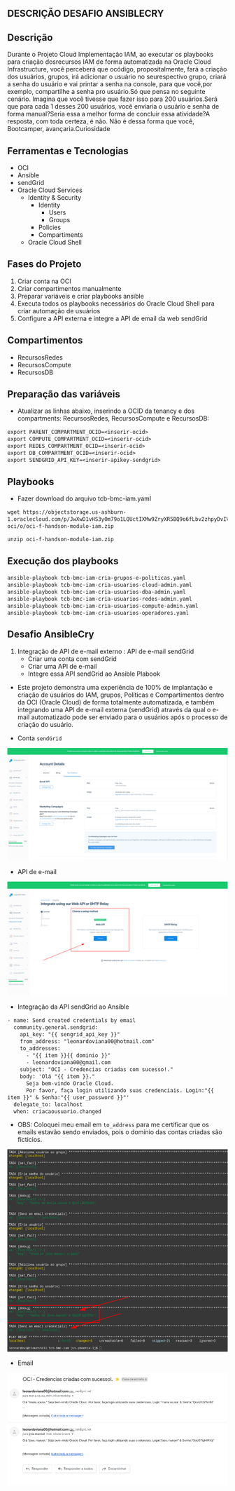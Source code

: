 ## DESCRIÇÃO DESAFIO ANSIBLECRY

## Descrição 
Durante o Projeto Cloud Implementação IAM, ao executar os playbooks para criação dosrecursos IAM de forma automatizada na Oracle Cloud Infrastructure, você perceberá que ocódigo, propositalmente, fará a criação dos usuários, grupos, irá adicionar o usuário no seurespectivo grupo, criará a senha do usuário e vai printar a senha na console, para que você,por exemplo, compartilhe a senha pro usuário.Só que pensa no seguinte cenário. Imagina que você tivesse que fazer isso para 200 usuários.Será que para cada 1 desses 200 usuários, você enviaria o usuário e senha de forma manual?Seria essa a melhor forma de concluir essa atividade?A resposta, com toda certeza, é não. Não é dessa forma que você, Bootcamper, avançaria.Curiosidade

## Ferramentas e Tecnologias

- OCI
- Ansible
- sendGrid
- Oracle Cloud Services
   - Identity & Security
      - Identity
         - Users
         - Groups
      - Policies
      - Compartiments
   - Oracle Cloud Shell

## Fases do Projeto

1. Criar conta na OCI
2. Criar compartimentos manualmente
3. Preparar variáveis e criar playbooks ansible
4. Executa todos os playbooks necessários do Oracle Cloud Shell para criar automação de usuários
5. Configure a API externa e integre a API de email da web sendGrid

## Compartimentos

- RecursosRedes
- RecursosCompute
- RecursosDB

## Preparação das variáveis

- Atualizar as linhas abaixo, inserindo a OCID da tenancy e dos compartments: RecursosRedes, RecursosCompute e RecursosDB:

```console
export PARENT_COMPARTMENT_OCID=<inserir-ocid>
export COMPUTE_COMPARTMENT_OCID=<inserir-ocid>
export REDES_COMPARTMENT_OCID=<inserir-ocid>
export DB_COMPARTMENT_OCID=<inserir-ocid>
export SENDGRID_API_KEY=<inserir-apikey-sendgrid>
```

## Playbooks

- Fazer download do arquivo tcb-bmc-iam.yaml

```console
wget https://objectstorage.us-ashburn-1.oraclecloud.com/p/JwXwD1vHS3yOm79o1LQUctIXMw9ZryXR5BQ9o6fLbv2zhpyDvIVkGiw6tQItN3Vn/n/idqfa2z2mift/b/bootcamp-oci/o/oci-f-handson-modulo-iam.zip
```
```console
unzip oci-f-handson-modulo-iam.zip
```
## Execução dos playbooks
```console
ansible-playbook tcb-bmc-iam-cria-grupos-e-politicas.yaml
ansible-playbook tcb-bmc-iam-cria-usuarios-cloud-admin.yaml
ansible-playbook tcb-bmc-iam-cria-usuarios-dba-admin.yaml
ansible-playbook tcb-bmc-iam-cria-usuarios-redes-admin.yaml
ansible-playbook tcb-bmc-iam-cria-usuarios-compute-admin.yaml
ansible-playbook tcb-bmc-iam-cria-usuarios-operadores.yaml
```

## Desafio AnsibleCry

1. Integração de API de e-mail externo : API de e-mail sendGrid
   - Criar uma conta com sendGrid
   - Criar uma API de e-mail
   - Integre essa API sendGrid ao Ansible Plabook

- Este projeto demonstra uma experiência de 100% de implantação e criação de usuários do IAM, grupos,
Políticas e Compartimentos dentro da OCI (Oracle Cloud) de forma totalmente automatizada, e também
integrando uma API de e-mail externa (sendGrid) através da qual o e-mail automatizado pode ser enviado para o
usuários após o processo de criação do usuário.


- Conta `sendGrid`

<p align="center">
  <img alt="sendGrid" src="data/sendgrid-01.png">
</p>

- API de e-mail
<p align="center">
  <img alt="sendGrid" src="data/sendgrid-02.png">
</p>

- Integração da API sendGrid ao Ansible

```console
- name: Send created credentials by email
  community.general.sendgrid:  
    api_key: "{{ sengrid_api_key }}"
    from_address: "leonardoviana00@hotmail.com"
    to_addresses:
      - "{{ item }}{{ dominio }}"
      - leonardoviana00@gmail.com 
    subject: "OCI - Credencias criadas com sucesso!." 
    body: 'Olá "{{ item }}."
      Seja bem-vindo Oracle Cloud.
      Por favor, faça login utilizando suas credenciais. Login:"{{ item }}" & Senha:"{{ user_password }}"'
  delegate_to: localhost 
  when: criacaousuario.changed
```

- OBS: Coloquei meu email em `to_address` para me certificar que os emails estavão sendo enviados, pois o domínio das contas criadas são ficticios.

<p align="center">
  <img alt="sendGrid" src="data/ansible-01.png">
</p>

- Email

<p align="center">
  <img alt="sendGrid" src="data/email-01.png">
</p>